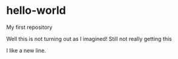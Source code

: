 # hello-world
My first repository

Well this is not turning out as I imagined!
Still not really getting this

I like a new line.

